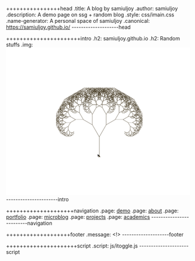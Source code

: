 ++++++++++++++++head
.title: A blog by samiuljoy
.author: samiuljoy
.description: A demo page on ssg + random blog
.style: css/imain.css
.name-generator: A personal space of samiuljoy
.canonical: https://samiuljoy.github.io/
--------------------head

++++++++++++++++++++++intro
.h2: samiuljoy.github.io
.h2: Random stuffs
.img: ![turtle tree](assets/fractal_resized.svg)
----------------------intro

++++++++++++++++++++navigation
.page: [demo](demo/base.html)
.page: [about](about.html)
.page: [portfolio](portfolio.html)
.page: [microblog](microblog/base.html)
.page: [projects](projects/base.html)
.page: [academics](academics/base.html)
-------------------------navigation

+++++++++++++++++++footer
.message: <!>
--------------------footer

+++++++++++++++++++++script
.script: js/itoggle.js
---------------------script
